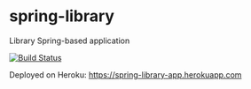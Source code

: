 # spring-library
Library Spring-based application

[![Build Status](https://travis-ci.org/GrigoriyLyullin/spring-library.svg?branch=master)](https://travis-ci.org/GrigoriyLyullin/spring-library)

Deployed on Heroku: https://spring-library-app.herokuapp.com